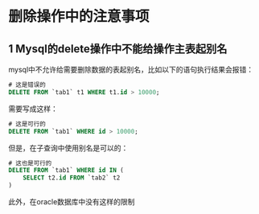 # 删除操作中的注意事项

## 1 Mysql的delete操作中不能给操作主表起别名

mysql中不允许给需要删除数据的表起别名，比如以下的语句执行结果会报错：

```sql
# 这是错误的
DELETE FROM `tab1` t1 WHERE t1.id > 10000;
```

需要写成这样：

```sql
# 这是可行的
DELETE FROM `tab1` WHERE id > 10000;
```

但是，在子查询中使用别名是可以的：

```sql
# 这也是可行的
DELETE FROM `tab1` WHERE id IN (
	SELECT t2.id FROM `tab2` t2
)
```

此外，在oracle数据库中没有这样的限制